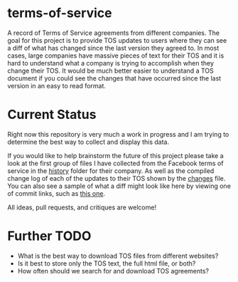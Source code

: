 # terms-of-service
A record of Terms of Service agreements from different companies. The goal for this project is to provide TOS updates to users where they can see a diff of what has changed since the last version they agreed to. In most cases, large companies have massive pieces of text for their TOS and it is hard to understand what a company is trying to accomplish when they change their TOS. It would be much better easier to understand a TOS document if you could see the changes that have occurred since the last version in an easy to read format. 

# Current Status
Right now this repository is very much a work in progress and I am trying to determine the best way to collect and display this data. 

If you would like to help brainstorm the future of this project please take a look at the first group of files I have collected from the Facebook terms of service in the [history](https://github.com/davidargylethacker/terms-of-service/tree/develop/companies/facebook/history) folder for their company. As well as the compiled change log of each of the updates to their TOS shown by the [changes](https://github.com/davidargylethacker/terms-of-service/blob/develop/companies/facebook/change/terms_of_service_changes) file. You can also see a sample of what a diff might look like here by viewing one of commit links, such as [this one](https://github.com/davidargylethacker/terms-of-service/commit/1918510030cb37fcd3732e7e065aabc741d615e3#diff-9b11e2ef8e00f8297e45ad5cf43167f9). 

All ideas, pull requests, and critiques are welcome!

# Further TODO
- What is the best way to download TOS files from different websites?
- Is it best to store only the TOS text, the full html file, or both?
- How often should we search for and download TOS agreements? 

